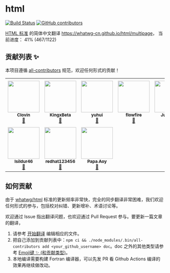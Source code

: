 # html
[![Build Status](https://travis-ci.org/whatwg-cn/html.svg?branch=master)](https://travis-ci.org/whatwg-cn/html)
[![GitHub contributors](https://img.shields.io/github/contributors/whatwg-cn/html.svg)](https://github.com/whatwg-cn/html/graphs/contributors)

[HTML 标准][whatwg/html] 的简体中文翻译 <https://whatwg-cn.github.io/html/multipage>，
当前进度： 41% (467/1122)

## 贡献列表 ✨

本项目遵循 [all-contributors](https://github.com/all-contributors/all-contributors) 规范，欢迎任何形式的贡献！

<!-- ALL-CONTRIBUTORS-LIST:START - Do not remove or modify this section -->
<!-- prettier-ignore-start -->
<!-- markdownlint-disable -->
<table>
  <tr>
    <td align="center"><a href="https://github.com/Clovin"><img src="https://avatars2.githubusercontent.com/u/16433817?v=4?s=100" width="100px;" alt=""/><br /><sub><b>Clovin</b></sub></a><br /><a href="https://github.com/harttle/html/commits?author=Clovin" title="Documentation">📖</a></td>
    <td align="center"><a href="http://vikibeta.com/"><img src="https://avatars3.githubusercontent.com/u/2155093?v=4?s=100" width="100px;" alt=""/><br /><sub><b>KingxBeta</b></sub></a><br /><a href="https://github.com/harttle/html/commits?author=WLyKan" title="Documentation">📖</a></td>
    <td align="center"><a href="https://github.com/dblate"><img src="https://avatars0.githubusercontent.com/u/5365637?v=4?s=100" width="100px;" alt=""/><br /><sub><b>yuhui</b></sub></a><br /><a href="https://github.com/harttle/html/commits?author=dblate" title="Documentation">📖</a></td>
    <td align="center"><a href="https://github.com/flowfire"><img src="https://avatars0.githubusercontent.com/u/6639067?v=4?s=100" width="100px;" alt=""/><br /><sub><b>flowfire</b></sub></a><br /><a href="https://github.com/harttle/html/commits?author=flowfire" title="Documentation">📖</a></td>
    <td align="center"><a href="https://harttle.land/"><img src="https://avatars3.githubusercontent.com/u/4427974?v=4?s=100" width="100px;" alt=""/><br /><sub><b>Jun Yang</b></sub></a><br /><a href="https://github.com/harttle/html/commits?author=harttle" title="Documentation">📖</a></td>
    <td align="center"><a href="https://oott123.com/"><img src="https://avatars2.githubusercontent.com/u/905663?v=4?s=100" width="100px;" alt=""/><br /><sub><b>三三</b></sub></a><br /><a href="https://github.com/harttle/html/commits?author=oott123" title="Code">💻</a></td>
    <td align="center"><a href="https://github.com/wangfpp"><img src="https://avatars0.githubusercontent.com/u/35289556?v=4?s=100" width="100px;" alt=""/><br /><sub><b>wangfpp</b></sub></a><br /><a href="https://github.com/harttle/html/commits?author=wangfpp" title="Documentation">📖</a></td>
  </tr>
  <tr>
    <td align="center"><a href="https://github.com/Isildur46"><img src="https://avatars.githubusercontent.com/u/19759799?v=4?s=100" width="100px;" alt=""/><br /><sub><b>Isildur46</b></sub></a><br /><a href="https://github.com/harttle/html/commits?author=Isildur46" title="Documentation">📖</a></td>
    <td align="center"><a href="https://redhat123456.github.io/"><img src="https://avatars.githubusercontent.com/u/57751257?v=4?s=100" width="100px;" alt=""/><br /><sub><b>redhat123456</b></sub></a><br /><a href="https://github.com/harttle/html/commits?author=redhat123456" title="Documentation">📖</a></td>
    <td align="center"><a href="https://github.com/Aoy-007"><img src="https://avatars.githubusercontent.com/u/71959131?v=4?s=100" width="100px;" alt=""/><br /><sub><b>Papa Aoy</b></sub></a><br /><a href="https://github.com/harttle/html/commits?author=Aoy-007" title="Documentation">📖</a></td>
  </tr>
</table>

<!-- markdownlint-restore -->
<!-- prettier-ignore-end -->
<!-- ALL-CONTRIBUTORS-LIST:END -->

## 如何贡献
由于 [whatwg/html][whatwg/html] 标准的更新频率非常快，完全的同步翻译非常困难，我们欢迎任何形式的参与，包括校对纠错、更新增补、术语讨论等。

欢迎通过 Issue 指出翻译问题，也欢迎通过 Pull Request 参与。要更新一篇文章的翻译，

1. 请参考 [开始翻译](https://github.com/whatwg-cn/html/wiki/开始翻译) 编辑相应的文件。
2. 把自己添加到贡献列表中：`npm ci && ./node_modules/.bin/all-contributors add <your_github_username> doc`。doc 之外的其他类型请参考 [Emoji键 ✨ (和贡献类型)](https://github.com/all-contributors/all-contributors)。
3. 本地编译需要构建 Fortran 编译器，可以先发 PR 看 Github Actions 编译的效果再继续做改动。

[whatwg/html]: https://github.com/whatwg/html
[whatwg-cn/html]: https://github.com/whatwg-cn/html